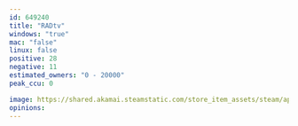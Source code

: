 ```yaml
---
id: 649240
title: "RADtv"
windows: "true"
mac: "false"
linux: false
positive: 28
negative: 11
estimated_owners: "0 - 20000"
peak_ccu: 0

image: https://shared.akamai.steamstatic.com/store_item_assets/steam/apps/649240/header.jpg?t=1564770095
opinions:
---
```

